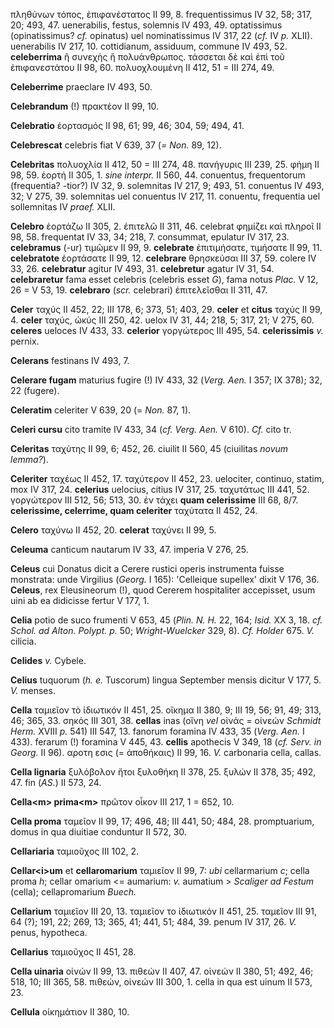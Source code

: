 πληθύνων τόπος, ἐπιφανέστατος II 99, 8. frequentissimus IV 32, 58; 317,
20; 493, 47. uenerabilis, festus, solemnis IV 493, 49. optatissimus
(opinatissimus? *cf.* opinatus) uel nominatissimus IV 317, 22 (*cf.* IV
*p.* XLII). uenerabilis IV 217, 10. cottidianum, assiduum, commune IV
493, 52. **celeberrima** ἢ συνεχὴς ἢ πολυάνθρωπος. τάσσεται δὲ καὶ ἐπὶ
τοῦ ἐπιφανεστάτου II 98, 60. πολυοχλουμένη II 412, 51 = III 274, 49.

**Celeberrime** praeclare IV 493, 50.

**Celebrandum** (!) πρακτέον II 99, 10.

**Celebratio** ἑορτασμός II 98, 61; 99, 46; 304, 59; 494, 41.

**Celebrescat** celebris fiat V 639, 37 (*= Non.* 89, 12).

**Celebritas** πολυοχλία II 412, 50 = III 274, 48. πανήγυρις III 239,
25. φήμη II 98, 59. ἑορτή II 305, 1. *sine interpr.* II 560, 44.
conuentus, frequentorum (frequentia? -tior?) IV 32, 9. solemnitas IV
217, 9; 493, 51. conuentus IV 493, 32; V 275, 39. solemnitas uel
conuentus IV 217, 11. conuentu, frequentia uel sollemnitas IV *praef.*
XLII.

**Celebro** ἑορτάζω II 305, 2. ἐπιτελῶ II 311, 46. celebrat φημίζει καὶ
πληροῖ II 98, 58. frequentat IV 33, 34; 218, 7. consummat, epulatur IV
317, 23. **celebramus** (-ur) τιμῶμεν II 99, 9. **celebrate**
ἐπιτιμήσατε, τιμήσατε II 99, 11. **celebratote** ἑορτάσατε II 99, 12.
**celebrare** θρησκεὐσαι III 37, 59. colere IV 33, 26. **celebratur**
agitur IV 493, 31. **celebretur** agatur IV 31, 54. **celebraretur**
fama esset celebris (celebris esset *G*), fama notus *Plac.* V 12, 26
= V 53, 19. **celebraro** (*scr.* celebrari) ἐπιτελεῖσθαι II 311, 47.

**Celer** ταχύς II 452, 22; III 178, 6; 373, 51; 403, 29. **celer** et
**citus** ταχύς II 99, 4. **celer** ταχύς, ὠκύς III 250, 42. uelox IV
31, 44; 218, 5; 317, 21; V 275, 60. **celeres** ueloces IV 433, 33.
**celerior** γοργώτερος III 495, 54. **celerissimis** *v.* pernix.

**Celerans** festinans IV 493, 7.

**Celerare fugam** maturius fugire (!) IV 433, 32 (*Verg. Aen.* I 357;
IX 378); 32, 22 (fugere).

**Celeratim** celeriter V 639, 20 (= *Non.* 87, 1).

**Celeri cursu** cito tramite IV 433, 34 (*cf. Verg. Aen.* V 610). *Cf.*
cito tr.

**Celeritas** ταχύτης II 99, 6; 452, 26. ciuilit II 560, 45 (ciuilitas
*novum lemma?*).

**Celeriter** ταχέως II 452, 17. ταχύτερον II 452, 23. uelociter,
continuo, statim, mox IV 317, 24. **celerius** uelocius, citius IV 317,
25. ταχυτάτως III 441, 52. γοργώτερον III 512, 56; 513, 30. ἐν τάχει
**quam celerissime** III 68, 8/7. **celerissime, celerrime, quam
celeriter** ταχύτατα II 452, 24.

**Celero** ταχύνω II 452, 20. **celerat** ταχύνει II 99, 5.

**Celeuma** canticum nautarum IV 33, 47. imperia V 276, 25.

**Celeus** cui Donatus dicit a Cerere rustici operis instrumenta fuisse
monstrata: unde Virgilius (*Georg.* I 165): 'Celleique supellex' dixit V
176, 36. **Celeus**, rex Eleusineorum (!), quod Cererem hospitaliter
accepisset, usum uini ab ea didicisse fertur V 177, 1.

**Celia** potio de suco frumenti V 653, 45 (*Plin. N. H.* 22, 164;
*Isid.* XX 3, 18. *cf. Schol. ad Alton. Polypt. p.* 50;
*Wright-Wuelcker* 329, 8). *Cf. Holder* 675. *V.* cilicia.

**Celides** *v.* Cybele.

**Celius** tuquorum (*h. e.* Tuscorum) lingua September mensis dicitur V
177, 5. *V.* menses.

**Cella** ταμιεῖον τὸ ἰδιωτικόν II 451, 25. οἴκημα II 380, 9; III 19,
56; 91, 49; 313, 46; 365, 33. σηκός III 301, 38. **cellas** inas (οἴνη
*vel* οἰνάς = οἰνεών *Schmidt Herm.* XVIII *p.* 541) III 547, 13.
fanorum foramina IV 433, 35 (*Verg. Aen.* I 433). ferarum (!) foramina
V 445, 43. **cellis** apothecis V 349, 18 (*cf. Serv. in Georg.* II
96). αροτη εσις (= ἀποθήκαις) II 99, 16. *V.* carbonaria cella, callas.

**Cella lignaria** ξυλόβολον ἤτοι ξυλοθήκη II 378, 25. ξυλών II 378, 35;
492, 47. fin (*AS.*) II 573, 24.

**Cella\<m\> prima\<m\>** πρῶτον οἶκον III 217, 1 = 652, 10.

**Cella proma** ταμεῖον II 99, 17; 496, 48; III 441, 50; 484, 28.
promptuarium, domus in qua diuitiae conduntur II 572, 30.

**Cellariaria** ταμιοῦχος III 102, 2.

**Cellar\<i\>um** et **cellaromarium** ταμιεῖον II 99, 7: *ubi*
cellarmarium *c*; cella proma *h*; cellar omarium \<= aumarium: *v.*
aumatium \> *Scaliger ad Festum* (cella); cellapromarium *Buech.*

**Cellarium** ταμιεῖον III 20, 13. τα­μιεῖον το ἰδιωτικόν II 451, 25.
ταμεῖον III 91, 64 (?); 191, 22; 269, 13; 365, 41; 441, 51; 484, 39.
penum IV 317, 26. *V.* penus, hypotheca.

**Cellarius** ταμιοῦχος II 451, 28.

**Cella uinaria** οἰνών II 99, 13. πιθεών II 407, 47. οἰνεών II 380, 51;
492, 46; 518, 10; III 365, 58. πιθεών, οἰνεών III 300, 1. cella in qua
est uinum II 573, 23.

**Cellula** οἰκημάτιον II 380, 10.
